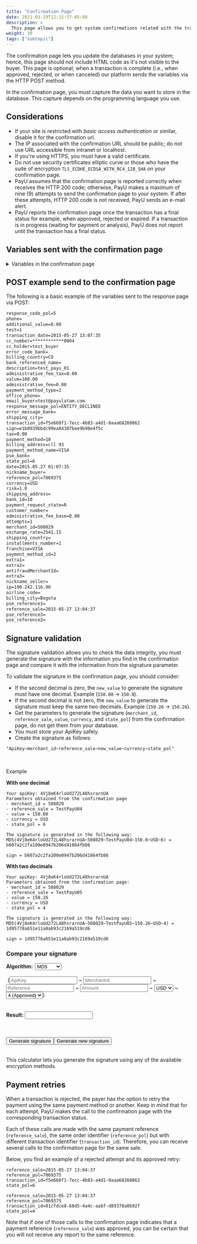 ```yaml
---
title: "Confirmation Page"
date: 2021-03-29T12:15:57-05:00
description: >
  This page allows you to get system confirmations related with the transaction results. You can update your system's inventories, orders, or databases. This page is not visible to the customer and its goal is to enable communication between systems. The data is sent via the HTTP POST method. </br>If the payer generates payment retries during the payment process, a confirmation page is generated for each transaction. This page is invoked for approved and rejected states.
weight: 30
tags: ["subtopic"]
---
```

<script src="http://ajax.aspnetcdn.com/ajax/jquery.validate/1.13.0/jquery.validate.min.js"></script>
<script src="http://ajax.aspnetcdn.com/ajax/jquery.validate/1.13.0/additional-methods.min.js"></script>
<script src="/js/signature-generator/md5.js"></script>
<script src="/js/signature-generator/sha1.js"></script>
<script src="/js/signature-generator/sha256.js"></script>
<script src="/js/signature-generator/signature-generator.js"></script>

The confirmation page lets you update the databases in your system; hence, this page should not include HTML code as it's not visible to the buyer. This page is optional; when a transaction is complete (i.e., when approved, rejected, or when canceled) our platform sends the variables via the HTTP POST method.

In the confirmation page, you must capture the data you want to store in the database. This capture depends on the programming language you use.

## Considerations
* If your site is restricted with _basic access authentication_ or similar, disable it for the confirmation url.
* The IP associated with the confirmation URL should be public; do not use URL accessible from intranet or localhost.
* If you're using HTTPS, you must have a valid certificate.
* Do not use security certificates elliptic curve or those who have the suite of encryption `TLS_ECDHE_ECDSA_WITH_RC4_128_SHA` on your confirmation page.
* PayU assumes that the confirmation page is reported correctly when receives the HTTP 200 code; otherwise, PayU makes a maximum of nine (9) attempts to send the confirmation page to your system. If after these attempts, HTTP 200 code is not received, PayU sends an e-mail alert.
* PayU reports the confirmation page once the transaction has a final status for example, when approved, rejected or expired. If a transaction is in progress (waiting for payment or analysis), PayU does not report until the transaction has a final status.
 
## Variables sent with the confirmation page

<details>
<summary>Variables in the confirmation page</summary>
<br>
<div class="variables"></div>

| Field | Type | Size | Description |
|-|-|-|-|
| merchant_id | Numeric | 12 | Merchant’s ID number in PayU’s system, you find this number in the account creation mail. |
| state_pol | Alphanumeric | 32 | Indicates the status of the transaction in the system.<br>[See the transaction status in the given column]({{< ref "response-codes-and-variables.html#response-codes-sent-to-the-confirmation-page" >}}). |
| risk | Decimal (#.00) | — | Risk associated with the transaction. Values between 0 and 1.<br>The higher value, the greater the risk.<br>Format `###.00`. |
| response_code_pol | Alphanumeric | 255 | PayU’s response code.<br>[See the response codes in the given column]({{< ref "response-codes-and-variables.html#response-codes-sent-to-the-confirmation-page" >}}). |
| reference_sale | Alphanumeric | 255 | Reference of the sale or order. It must be unique for each transaction that is sent to the system. |
| reference_pol | Alphanumeric | 255 | The reference or transaction number generated by PayU. |
| sign | Alphanumeric | 255 | Digital signature created for each of one the transactions. |
| extra1 | Alphanumeric | 255 | Additional field to send information about the purchase. |
| extra2 | Alphanumeric | 255 | Additional field to send information about the purchase. |
| payment_method | Numeric | — | The internal identifier of the payment method used.<br>[See the codes of the payment methods]({{< ref "response-codes-and-variables.html#codes-of-the-payment-methods" >}}). |
| payment_method_type | Numeric | — | The payment method type used for the payment. |
| installments_number | Numeric | — | Number of installments in which the credit card payment was deferred. |
| value | Numeric | 14,2 | Total amount of the transaction. It can contain two decimal digits. For example, 10000.00 or 10000 |
| tax | Numeric | 14,2 | VAT value of the transaction, if VAT zero is sent the system will automatically apply the 19%. It can contain two decimal digits. For example: 19000.00. In case you have no VAT you should fill out 0. |
| additional_value | Numeric | 14,2 | Non commissionaire Additional Value. |
| transaction_date | Date(YYYY-MM-DD HH:mm:ss) | — | The date the transaction was made. |
| currency | Alphanumeric | 3 | The currency in which the payment is made.<br>[See the accepted currencies]({{< ref "response-codes-and-variables.html#accepted-currencies" >}}). |
| email_buyer | Alphanumeric | 255 | Field that contains the buyer’s e-mail address to notify the transaction’s result. It's recommended to validate it when the data is taken from a form. |
| cus | Alphanumeric | 64 | The cus (unique tracking code) is the payment’s reference within the Bank, it applies only to payments with PSE |
| pse_bank | Alphanumeric | 255 | The name of the bank, applies only to payments with PSE. |
| test | Boolean (true, false) | — | Variable to identify whether the operation was a test. |
| description | Alphanumeric | 255 | Description of the sale. |
| billing_address | Alphanumeric | 255 | The billing address |
| shipping_address | Alphanumeric | 50 | The delivery address for the merchandise. |
| phone | Alphanumeric | 20 | The buyer’s residence phone. |
| office_phone | Alphanumeric | 20 | The buyer’s daytime phone. |
| account_number_ach | Alphanumeric | 36 | The transaction’s identifier. |
| account_type_ach | Alphanumeric | 36 | The transaction’s identifier. |
| administrative_fee | Decimal (#.00) | — | Value of the administrative fee |
| administrative_fee_base | Decimal (#.00) | — | Base value of the administrative fee |
| administrative_fee_tax | Decimal (#.00) | — | Tax value of the administrative fee |
| airline_code | Alphanumeric | 4 | Airline code |
| attempts | Numeric | — | Number of attempts of sending the confirmation. |
| authorization_code | Alphanumeric | 12 | Sale’s authorization code |
| bank_id | Alphanumeric | 255 | Bank identifier |
| billing_city | Alphanumeric | 255 | The billing city. |
| billing_country | Alphanumeric | 2 | The ISO code of the country associated with the billing address. |
| commision_pol | Decimal (#.00) | — | Value of the commission. |
| commision_pol_currency | Alphanumeric | 3 | Currency of the commission |
| customer_number | Numeric | — | Customer number. |
| date | Date (YYYY-MM-DD HH:mm:ss) | — | Date of the operation. |
| error_code_bank | Alphanumeric | 255 | Error code of the bank. |
| error_message_bank | Alphanumeric | 255 | Error message of the bank |
| exchange_rate | Decimal (#.00) | — | Value of the exchange rate. |
| ip | Alphanumeric | 39 | The IP address from which the transaction was made. |
| nickname_buyer | Alphanumeric | 150 | Short name of the buyer. |
| nickname_seller | Alphanumeric | 150 | Short name of the seller. |
| payment_method_id | Numeric | — | Identifier of payment methods.<br>[See the codes of the payment methods]({{< ref "response-codes-and-variables.html#codes-of-the-payment-methods" >}}). |
| payment_request_state | Alphanumeric | 32 | Status of the payment request. |
| pseReference1 | Alphanumeric | 255 | Reference no. 1 for PSE payments. |
| pseReference2 | Alphanumeric | 255 | Reference no. 2 for PSE payments. |
| pseReference3 | Alphanumeric | 255 | Reference no. 3 for PSE payments. |
| response_message_pol | Alphanumeric | 255 | PayU’s response message.<br>[See the response messages in the given column]({{< ref "response-codes-and-variables.html#response-codes-sent-to-the-confirmation-page" >}}). |
| shipping_city | Alphanumeric | 50 | The city where the merchandise is delivered. |
| shipping_country | Alphanumeric | 2 | The ISO code associated with the country where the merchandise is delivered. |
| transaction_bank_id | Alphanumeric | 255 | ID of the transaction in the bank's system. |
| transaction_id | Alphanumeric | 36 | Transaction identifier. |
| payment_method_name | Alfa Numeric | 255 | Payment method used in the payment, for example VISA. |

</details>

## POST example send to the confirmation page
The following is a basic example of the variables sent to the response page via POST:

```HTML
response_code_pol=5
phone=
additional_value=0.00
test=1
transaction_date=2015-05-27 13:07:35
cc_number=************0004
cc_holder=test_buyer
error_code_bank=
billing_country=CO
bank_referenced_name=
description=test_payu_01
administrative_fee_tax=0.00
value=100.00
administrative_fee=0.00
payment_method_type=2
office_phone=
email_buyer=test@payulatam.com
response_message_pol=ENTITY_DECLINED
error_message_bank=
shipping_city=
transaction_id=f5e668f1-7ecc-4b83-a4d1-0aaa68260862
sign=e1b0939bbdc99ea84387bee9b90e4f5c
tax=0.00
payment_method=10
billing_address=cll 93
payment_method_name=VISA
pse_bank=
state_pol=6
date=2015.05.27 01:07:35
nickname_buyer=
reference_pol=7069375
currency=USD
risk=1.0
shipping_address=
bank_id=10
payment_request_state=R
customer_number=
administrative_fee_base=0.00
attempts=1
merchant_id=508029
exchange_rate=2541.15
shipping_country=
installments_number=1
franchise=VISA
payment_method_id=2
extra1=
extra2=
antifraudMerchantId=
extra3=
nickname_seller=
ip=190.242.116.98
airline_code=
billing_city=Bogota
pse_reference1=
reference_sale=2015-05-27 13:04:37
pse_reference3=
pse_reference2=
```

## Signature validation
The signature validation allows you to check the data integrity, you must generate the signature with the information you find in the confirmation page and compare it with the information from the signature parameter.

To validate the signature in the confirmation page, you should consider:

* If the second decimal is zero, the `new_value` to generate the signature must have one decimal. Example (`150.00` -> `150.0`).
* If the second decimal is not zero, the `new_value` to generate the signature must keep the same two decimals. Example (`150.26` -> `150.26`).
* Get the parameters to generate the signature (`merchant_id`, `reference_sale`, `value`, `currency`, and `state_pol`) from the confirmation page, do not get them from your database. 
* You must store your ApiKey safely.
* Create the signature as follows:

```HTML
"ApiKey~merchant_id~reference_sale~new_value~currency~state_pol"
```
<br>

Example

**With one decimal**

```
Your apiKey: 4Vj8eK4rloUd272L48hsrarnUA 
Parameters obtained from the confirmation page
- merchant_id = 508029
- reference_sale = TestPayU04
- value = 150.00
- currency = USD
- state_pol = 6

The signature is generated in the following way: 
MD5(4Vj8eK4rloUd272L48hsrarnUA~508029~TestPayU04~150.0~USD~6) = b607a2c2fa100e0947b206d41864fb86

sign = b607a2c2fa100e0947b206d41864fb86
```

**With two decimals**

```
Your apiKey: 4Vj8eK4rloUd272L48hsrarnUA 
Parameters obtained from the confirmation page:
- merchant_id = 508029
- reference_sale = TestPayU05
- value = 150.26
- currency = USD
- state_pol = 4

The signature is generated in the following way: 
MD5(4Vj8eK4rloUd272L48hsrarnUA~508029~TestPayU05~150.26~USD~4) = 1d95778a651e11a0ab93c2169a519cd6

sign = 1d95778a651e11a0ab93c2169a519cd6 
```

### Compare your signature

<!-- Signature generator - confirmation page -->
<div id="blue-box">
<span class="grey-text-13">
<div>
<form method="POST" id="signature_form_confirmation_page" >
    <table>
        <span class="blue-text-13"><b>Algorithm: &nbsp;</b></span>
        <select id = "signature_algorithm_confirmation_page" class="calc_selector form_control">
            <option  value="md5">MD5</option>
            <option  value="sha1">SHA1</option>
            <option  value="sha256">SHA256</option>
        </select>
        <br>
        <br>
        <span class="calc_text">&nbsp;(</span>
        <input class="form_control" type="text"  id ="signature_apikey_confirmation_page" name = "signature_apikey_confirmation_page" placeholder="ApiKey" maxlength="26"> ~
        <input class="form_control number" type="text"  id ="signature_merchanId_confirmation_page" name = "signature_merchanId_confirmation_page" placeholder="MerchantId" maxlength="7"> ~
        <input class="form_control" type="text"  id ="signature_referenceCode_confirmation_page" name = "signature_referenceCode_confirmation_page" placeholder="Reference" maxlength="255"> ~
        <input class="form_control  number" type="text" id ="signature_amount_confirmation_page" name = "signature_amount_confirmation_page" placeholder="Amount" maxlength="14"> ~
        <select id = "signature_currency_confirmation_page" class="calc_selector form_control" >
            <option  value="USD">USD</option>
            <option  value="COP">COP</option>
            <option  value="MXN">MXN</option>
            <option  value="ARS">ARS</option>
            <option  value="PEN">PEN</option>
            <option  value="BRL">BRL</option>
            <option  value="CLP">CLP</option>
        </select> ~
        <select id = "signature_state_pol_confirmation_page" class="calc_selector form_control" >
            <option  value="4">4 (Approved)</option>
            <option  value="6">6 (Declined)</option>
            <option  value="5">5 (Expired)</option>
        </select>
        <span class="calc_text">)</span>
        <br>
        <br>
        <br>
        <span class="blue-text-13"><b>Result:&nbsp;</b></span><input class="form_control" id ="signature_generated_confirmation_page" name = "signature_generated_confirmation_page" value = ""  readonly />
    </table>
    <br>
    <table width="50%"  border="0" cellspacing="2" cellpadding="2">
        <input type="button" name="signature_generate_confirmation_page" id="signature_generate_confirmation_page" value="Generate signature" >
        <input type="button" name="signature_generate_again_confirmation_page" id="signature_generate_again_confirmation_page" value="Generate new signature" >
    </table>
</form>
</div>
</span>
</div>
<!-- End of signature generator - confirmation page -->

This calculator lets you generate the signature using any of the available encryption methods.

## Payment retries
When a transaction is rejected, the payer has the option to retry the payment using the same payment method or another. Keep in mind that for each attempt, PayU makes the call to the confirmation page with the corresponding transaction status.

Each of these calls are made with the same payment reference (`reference_sale`), the same order identifier (`reference_pol`) but with different transaction identifier (`transaction_id`). Therefore, you can receive several calls to the confirmation page for the same sale.

Below, you find an example of a rejected attempt and its approved retry:

````
reference_sale=2015-05-27 13:04:37
reference_pol=7069375
transaction_id=f5e668f1-7ecc-4b83-a4d1-0aaa68260862
state_pol=6

reference_sale=2015-05-27 13:04:37
reference_pol=7069375
transaction_id=01cfdce8-68d5-4a4c-aabf-d89370a0b92f
state_pol=4
````

Note that if one of those calls to the confirmation page indicates that a payment reference (`reference_sale`) was approved, you can be certain that you will not receive any report to the same reference.